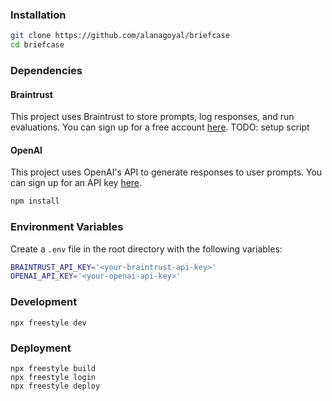 ### Installation
```bash
git clone https://github.com/alanagoyal/briefcase
cd briefcase
```

### Dependencies

#### Braintrust
This project uses Braintrust to store prompts, log responses, and run evaluations. You can sign up for a free account [here](https://braintrust.dev/). TODO: setup script

#### OpenAI
This project uses OpenAI's API to generate responses to user prompts. You can sign up for an API key [here](https://openai.com/api/).

```bash
npm install
```

### Environment Variables

Create a `.env` file in the root directory with the following variables:

```bash
BRAINTRUST_API_KEY='<your-braintrust-api-key>'
OPENAI_API_KEY='<your-openai-api-key>'
```

### Development
```
npx freestyle dev
```

### Deployment
```
npx freestyle build
npx freestyle login
npx freestyle deploy
```
